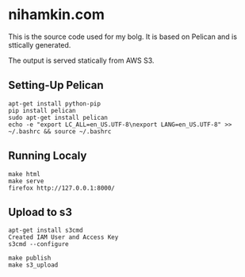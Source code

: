 nihamkin.com
============

This is the source code used for my bolg. It is based on Pelican and is sttically generated.

The output is served statically from AWS S3.


Setting-Up Pelican
-------------------

```
apt-get install python-pip
pip install pelican
sudo apt-get install pelican
echo -e "export LC_ALL=en_US.UTF-8\nexport LANG=en_US.UTF-8" >> ~/.bashrc && source ~/.bashrc
```

Running Localy
---------------

```
make html
make serve
firefox http://127.0.0.1:8000/
```

Upload to s3
-------------
```
apt-get install s3cmd
Created IAM User and Access Key
s3cmd --configure 

make publish
make s3_upload

